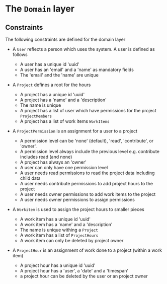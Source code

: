 ﻿

# The `Domain` layer 

## Constraints

The following constraints are defined for the domain layer

* A `User` reflects a person which uses the system. A user is defined as follows
  * A user has a unique id 'uuid'
  * A user has an 'email' and a 'name' as mandatory fields
  * The 'email' and the 'name' are unique

* A `Project` defines a root for the hours
  * A project has a unique id 'uuid'
  * A project has a 'name' and a 'description'
  * The name is unique
  * A project has a list of user which have permissions for the project `ProjectMembers`
  * A project has a list of work items `WorkItems`

* A `ProjectPermission` is an assignment for a user to a project
  * A permission level can be 'none' (default), 'read', 'contribute', or 'owner'.
  * A permission level always include the previous level e.g. contribute includes read (and none)
  * A project has always an 'owner'
  * A user can only have one permission level
  * A user needs read permissions to read the project data including child data
  * A user needs contribute permissions to add project hours to the project
  * A user needs owner permissions to add work items to the project
  * A user needs owner permissions to assign permissions 
 
* A `Workitem` is used to assign the project hours to smaller pieces
  * A work item has a unique id 'uuid'
  * A work item has a 'name' and a 'description'
  * The name is unique withing a `Project`
  * A work item has a list of `ProjectHours`
  * A work item can only be deleted by project owner

* A `ProjectHour` is an assignment of work done to a project (within a work item)
  * A project hour has a unique id 'uuid'
  * A project hour has a 'user', a 'date' and a 'timespan'
  * a project hour can be deleted by the user or an project owner
